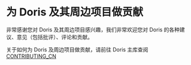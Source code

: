 <!--
Licensed to the Apache Software Foundation (ASF) under one
or more contributor license agreements.  See the NOTICE file
distributed with this work for additional information
regarding copyright ownership.  The ASF licenses this file
to you under the Apache License, Version 2.0 (the
"License"); you may not use this file except in compliance
with the License.  You may obtain a copy of the License at

  http://www.apache.org/licenses/LICENSE-2.0

Unless required by applicable law or agreed to in writing,
software distributed under the License is distributed on an
"AS IS" BASIS, WITHOUT WARRANTIES OR CONDITIONS OF ANY
KIND, either express or implied.  See the License for the
specific language governing permissions and limitations
under the License.
-->


# 为 Doris 及其周边项目做贡献

非常感谢您对 Doris 及其周边项目感兴趣，我们非常欢迎您对 Doris 的各种建议、意见（包括批评）、评论和贡献。

关于如何为 Doris 及周边项目做贡献，请前往 Doris 主库查阅 [CONTRIBUTING_CN](https://github.com/apache/incubator-doris/blob/master/CONTRIBUTING_CN.md)
